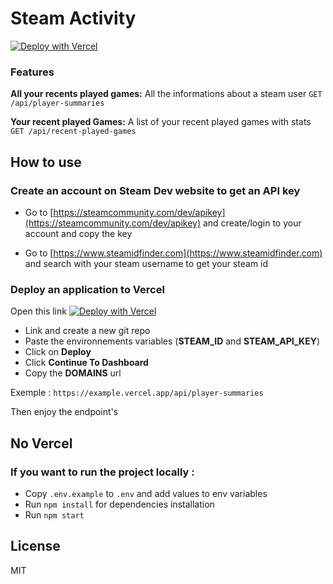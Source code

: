 # Steam Activity

[![Deploy with Vercel](https://vercel.com/button)](https://vercel.com/new/git/external?repository-url=https://github.com/sammyngy/steam-activity&env=STEAM_API_KEY,STEAM_ID&project-name=steam-activity)

### Features 
**All your recents played games:** All the informations about a steam user `GET /api/player-summaries`

**Your recent played Games:** A list of your recent played games with stats `GET /api/recent-played-games`
	
## How to use
### Create an account on Steam Dev website to get an API key

- Go to [https://steamcommunity.com/dev/apikey](https://steamcommunity.com/dev/apikey) and create/login to your account and copy the key

- Go to [https://www.steamidfinder.com](https://www.steamidfinder.com) and search with your steam username to get your steam id

###  Deploy an application to Vercel

Open this link [![Deploy with Vercel](https://vercel.com/button)](https://vercel.com/new/git/external?repository-url=https://github.com/sammyngy/steam-activity&env=STEAM_API_KEY,STEAM_ID&project-name=steam-activity)

- Link and create a new git repo
- Paste the environnements variables (**STEAM_ID** and **STEAM_API_KEY**)
- Click on **Deploy**
- Click **Continue To Dashboard** 
- Copy the **DOMAINS** url

Exemple : `https://example.vercel.app/api/player-summaries`

Then enjoy the endpoint's

## No Vercel 
### If you want to run the project locally :
- Copy `.env.example` to `.env` and add values to env variables
- Run `npm install` for dependencies installation
- Run `npm start`
## License

MIT
